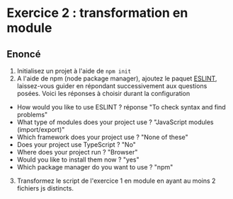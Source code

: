 # Exercice 2 : transformation en module

## Enoncé

1. Initialisez un projet à l'aide de `npm init`
2. A l'aide de npm (node package manager), ajoutez le paquet [ESLINT](https://eslint.org/), laissez-vous guider en répondant successivement aux questions posées.
Voici les réponses à choisir durant la configuration
- How would you like to use ESLINT ? réponse "To check syntax and find problems"
- What type of modules does your project use ? "JavaScript modules (import/export)"
- Which framework does your project use ? "None of these"
- Does your project use TypeScript ? "No"
- Where does your project run ? "Browser"
- Would you like to install them now ? "yes"
- Which package manager do you want to use ? "npm"
3. Transformez le script de l'exercice 1 en module en ayant au moins 2 fichiers js distincts.
